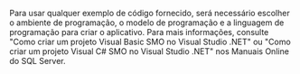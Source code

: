Para usar qualquer exemplo de código fornecido, será necessário escolher o ambiente de programação, o modelo de programação e a linguagem de programação para criar o aplicativo. Para mais informações, consulte "Como criar um projeto Visual Basic SMO no Visual Studio .NET" ou "Como criar um projeto Visual C\# SMO no Visual Studio .NET" nos Manuais Online do SQL Server.
